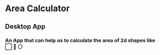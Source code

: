 # Area Calculator
<h2>Desktop App</h2>
<h3> An App that can help us to calculate the area of 2d shapes like ⬜ 🔺 ⚪</h3>
